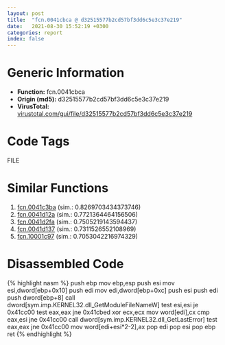 ```yaml
---
layout: post
title:  "fcn.0041cbca @ d32515577b2cd57bf3dd6c5e3c37e219"
date:   2021-08-30 15:52:19 +0300
categories: report
index: false
---
```


# Generic Information
- **Function:** fcn.0041cbca
- **Origin (md5):** d32515577b2cd57bf3dd6c5e3c37e219
- **VirusTotal:** [virustotal.com/gui/file/d32515577b2cd57bf3dd6c5e3c37e219][virustotal_ref]

# Code Tags
<span class="tag" id="FILE">FILE</span>


# Similar Functions

1. [fcn.0041c3ba][similar_1_ref] (sim.: 0.8269703434373746)
2. [fcn.0041d12a][similar_2_ref] (sim.: 0.7721364464156506)
3. [fcn.0041d2fa][similar_3_ref] (sim.: 0.7505219143594437)
4. [fcn.0041d137][similar_4_ref] (sim.: 0.7311526552108969)
5. [fcn.10001c97][similar_5_ref] (sim.: 0.7053042216974329)


# Disassembled Code

{% highlight nasm %}
push ebp
mov ebp,esp
push esi
mov esi,dword[ebp+0x10]
push edi
mov edi,dword[ebp+0xc]
push esi
push edi
push dword[ebp+8]
call dword[sym.imp.KERNEL32.dll_GetModuleFileNameW]
test esi,esi
je 0x41cc00
test eax,eax
jne 0x41cbed
xor ecx,ecx
mov word[edi],cx
cmp eax,esi
jne 0x41cc00
call dword[sym.imp.KERNEL32.dll_GetLastError]
test eax,eax
jne 0x41cc00
mov word[edi+esi*2-2],ax
pop edi
pop esi
pop ebp
ret 
{% endhighlight %}


[similar_1_ref]: /report/fcn.0041c3ba@3560a51fc1c1e7fd8dfd02d5b3e4d8f9
[similar_2_ref]: /report/fcn.0041d12a@9e9e09e44e48901b1c3d0f12f9fa9c06
[similar_3_ref]: /report/fcn.0041d2fa@95dcdba8582e477a229b89919cd4d209
[similar_4_ref]: /report/fcn.0041d137@562a66888a24b489b80e1943b2f95b1e
[similar_5_ref]: /report/fcn.10001c97@481b545f5c18f2fce1caac67ddc419e8
[virustotal_ref]: https://www.virustotal.com/gui/file/d32515577b2cd57bf3dd6c5e3c37e219